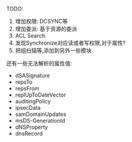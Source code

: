 TODO:
1. 增加权限: DCSYNC等
2. 增加委派: 基于资源的委派
3. ACL Search.
4. 发现Synchronize对应读或者写权限,对于属性?
5. 把组扫描等,添加到另外一些模块


还有一些无法解析的属性值:
- dSASignature
- repsTo
- repsFrom
- replUpToDateVector
- auditingPolicy
- ipsecData
- samDomainUpdates
- msDS-GenerationId
- dNSProperty
- dnsRecord